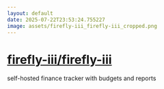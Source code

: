 ```yaml
---
layout: default
date: 2025-07-22T23:53:24.755227
image: assets/firefly-iii_firefly-iii_cropped.png
---
```


# [firefly-iii/firefly-iii](https://github.com/firefly-iii/firefly-iii)

self-hosted finance tracker with budgets and reports
